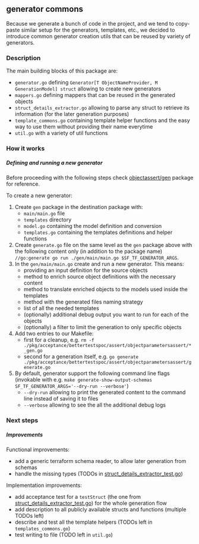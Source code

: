 ## generator commons

Because we generate a bunch of code in the project, and we tend to copy-paste similar setup for the generators, templates, etc., we decided to introduce common generator creation utils that can be reused by variety of generators.

### Description

The main building blocks of this package are:
- `generator.go` defining `Generator[T ObjectNameProvider, M GenerationModel] struct` allowing to create new generators
- `mappers.go` defining mappers that can be reused in the generated objects
- `struct_details_extractor.go` allowing to parse any struct to retrieve its information (for the later generation purposes)
- `template_commons.go` containing template helper functions and the easy way to use them without providing their name everytime
- `util.go` with a variety of util functions

### How it works

##### Defining and running a new generator

Before proceeding with the following steps check [objectassert/gen](../../acceptance/bettertestspoc/assert/objectassert/gen) package for reference.

To create a new generator:
1. Create `gen` package in the destination package with:
    - `main/main.go` file
    - `templates` directory
    - `model.go` containing the model definition and conversion
    - `templates.go` containing the templates definitions and helper functions 
2. Create `generate.go` file on the same level as the `gen` package above with the following content only (in addition to the package name) `//go:generate go run ./gen/main/main.go $SF_TF_GENERATOR_ARGS`.
3. In the `gen/main/main.go` create and run a new generator. This means:
   - providing an input definition for the source objects
   - method to enrich source object definitions with the necessary content
   - method to translate enriched objects to the models used inside the templates
   - method with the generated files naming strategy
   - list of all the needed templates
   - (optionally) additional debug output you want to run for each of the objects
   - (optionally) a filter to limit the generation to only specific objects
4. Add two entries to our Makefile:
   - first for a cleanup, e.g. `rm -f ./pkg/acceptance/bettertestspoc/assert/objectparametersassert/*_gen.go`
   - second for a generation itself, e.g. `go generate ./pkg/acceptance/bettertestspoc/assert/objectparametersassert/generate.go`
5. By default, generator support the following command line flags (invokable with e.g. `make generate-show-output-schemas SF_TF_GENERATOR_ARGS='--dry-run --verbose'`)
   - `--dry-run` allowing to print the generated content to the command line instead of saving it to files
   - `--verbose` allowing to see the all the additional debug logs

[//]: # (TODO [this PR]: Update this description)

### Next steps

##### Improvements

Functional improvements:
- add a generic terraform schema reader, to allow later generation from schemas
- handle the missing types (TODOs in [struct_details_extractor_test.go](./struct_details_extractor_test.go))

Implementation improvements:
- add acceptance test for a `testStruct` (the one from [struct_details_extractor_test.go](./struct_details_extractor_test.go)) for the whole generation flow
- add description to all publicly available structs and functions (multiple TODOs left)
- describe and test all the template helpers (TODOs left in `templates_commons.go`)
- test writing to file (TODO left in `util.go`)
